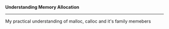 **Understanding Memory Allocation**<hr>My practical understanding of malloc, calloc and it's family memebers
